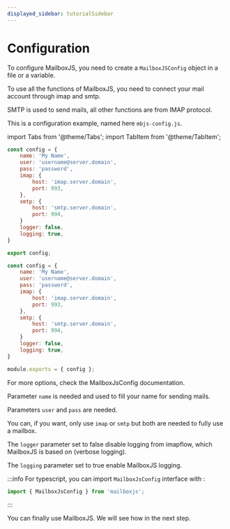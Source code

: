 ```yaml
---
displayed_sidebar: tutorialSidebar
---
```


# Configuration

To configure MailboxJS, you need to create a `MailboxJSConfig` object in a file or a variable.

To use all the functions of MailboxJS, you need to connect your mail account through imap and smtp.

SMTP is used to send mails, all other functions are from IMAP protocol.

This is a configuration example, named here `mbjs-config.js`.

import Tabs from '@theme/Tabs';
import TabItem from '@theme/TabItem';

<Tabs>
  <TabItem value="esm" label="ESM" default>

```js title="/mbjs-config.js"
const config = {
    name: 'My Name',
    user: 'username@server.domain',
    pass: 'password',
    imap: {
        host: 'imap.server.domain',
        port: 993,
    },
    smtp: {
        host: 'smtp.server.domain',
        port: 994,
    }
    logger: false,
    logging: true,
}

export config;
```

  </TabItem>
  <TabItem value="cjs" label="CJS">

```js title="/mbjs-config.js"
const config = {
    name: 'My Name',
    user: 'username@server.domain',
    pass: 'password',
    imap: {
        host: 'imap.server.domain',
        port: 993,
    },
    smtp: {
        host: 'smtp.server.domain',
        port: 994,
    }
    logger: false,
    logging: true,
}

module.exports = { config };
```

  </TabItem>
</Tabs>

For more options, check the MailboxJsConfig documentation.

Parameter `name` is needed and used to fill your name for sending mails.

Parameters `user` and `pass` are needed.

You can, if you want, only use `imap` or `smtp` but both are needed to fully use a mailbox.

The `logger` parameter set to false disable logging from imapflow, which MailboxJS is based on (verbose logging).

The `logging` parameter set to true enable MailboxJS logging.

:::info
For typescript, you can import `MailboxJsConfig` interface with :

```js
import { MailboxJsConfig } from 'mailboxjs';
```

:::

You can finally use MailboxJS. We will see how in the next step.
